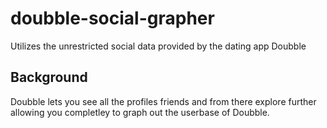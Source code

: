 # doubble-social-grapher
Utilizes the unrestricted social data provided by the dating app Doubble

## Background
Doubble lets you see all the profiles friends and from there explore further allowing you completley to graph out the userbase of Doubble.
